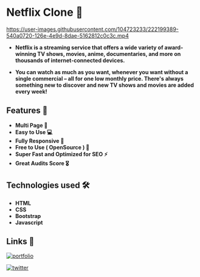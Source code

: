 
# Netflix Clone 🚀



https://user-images.githubusercontent.com/104723233/222199389-540a0720-126e-4e9d-8dae-5162812c0c3c.mp4



- **Netflix is a streaming service that offers a wide variety of award-winning TV shows, movies, anime, documentaries, and more on thousands of internet-connected devices.**

- **You can watch as much as you want, whenever you want without a single commercial – all for one low monthly price. There's always something new to discover and new TV shows and movies are added every week!**
## Features 🎉

- **Multi Page 💎**
- **Easy to Use 💻**
- **Fully Responsive 🚀**
- **Free to Use ( OpenSource ) 🥳**
- **Super Fast and Optimized for SEO ⚡**
- **Great Audits Score 🎖️**

## Technologies used 🛠️

- **HTML**
- **CSS**
- **Bootstrap**
- **Javascript**


## Links 🔗

[![portfolio](https://img.shields.io/badge/my_portfolio-000?style=for-the-badge&logo=ko-fi&logoColor=white)](https://ialamin.netlify.app/)

[![twitter](https://img.shields.io/badge/twitter-1DA1F2?style=for-the-badge&logo=twitter&logoColor=white)](https://twitter.com/ialamin69)

